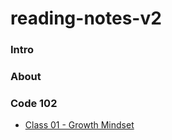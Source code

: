 # reading-notes-v2

### Intro

### About

### Code 102

- [Class 01 - Growth Mindset](https://github.com/VMO2020/reading-notes-v2/code-102/102class-01)
